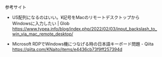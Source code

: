 参考サイト
- US配列になるのはいい。¥記号をMacのリモートデスクトップからWindowsに入力したい | Glob
https://www.typea.info/blog/index.php/2022/02/03/input_backslash_to_win_via_mac_remote_desktop/

- Microsoft RDPでWindows機につなげる時の日本語キーボード問題 - Qiita
https://qiita.com/KNaito/items/e4436cb73f9ff257394d